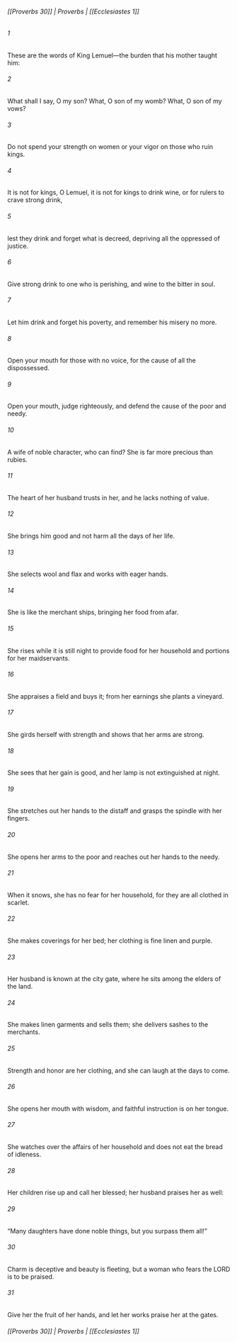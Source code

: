 ###### [[Proverbs 30]] | Proverbs | [[Ecclesiastes 1]]

###### 1
These are the words of King Lemuel—the burden that his mother taught him:
###### 2
What shall I say, O my son? What, O son of my womb? What, O son of my vows?
###### 3
Do not spend your strength on women or your vigor on those who ruin kings.
###### 4
It is not for kings, O Lemuel, it is not for kings to drink wine, or for rulers to crave strong drink,
###### 5
lest they drink and forget what is decreed, depriving all the oppressed of justice.
###### 6
Give strong drink to one who is perishing, and wine to the bitter in soul.
###### 7
Let him drink and forget his poverty, and remember his misery no more.
###### 8
Open your mouth for those with no voice, for the cause of all the dispossessed.
###### 9
Open your mouth, judge righteously, and defend the cause of the poor and needy.
###### 10
A wife of noble character, who can find? She is far more precious than rubies.
###### 11
The heart of her husband trusts in her, and he lacks nothing of value.
###### 12
She brings him good and not harm all the days of her life.
###### 13
She selects wool and flax and works with eager hands.
###### 14
She is like the merchant ships, bringing her food from afar.
###### 15
She rises while it is still night to provide food for her household and portions for her maidservants.
###### 16
She appraises a field and buys it; from her earnings she plants a vineyard.
###### 17
She girds herself with strength and shows that her arms are strong.
###### 18
She sees that her gain is good, and her lamp is not extinguished at night.
###### 19
She stretches out her hands to the distaff and grasps the spindle with her fingers.
###### 20
She opens her arms to the poor and reaches out her hands to the needy.
###### 21
When it snows, she has no fear for her household, for they are all clothed in scarlet.
###### 22
She makes coverings for her bed; her clothing is fine linen and purple.
###### 23
Her husband is known at the city gate, where he sits among the elders of the land.
###### 24
She makes linen garments and sells them; she delivers sashes to the merchants.
###### 25
Strength and honor are her clothing, and she can laugh at the days to come.
###### 26
She opens her mouth with wisdom, and faithful instruction is on her tongue.
###### 27
She watches over the affairs of her household and does not eat the bread of idleness.
###### 28
Her children rise up and call her blessed; her husband praises her as well:
###### 29
“Many daughters have done noble things, but you surpass them all!”
###### 30
Charm is deceptive and beauty is fleeting, but a woman who fears the LORD is to be praised.
###### 31
Give her the fruit of her hands, and let her works praise her at the gates.

###### [[Proverbs 30]] | Proverbs | [[Ecclesiastes 1]]
